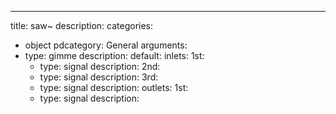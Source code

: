 ---
title: saw~
description:
categories:
 - object
pdcategory: General
arguments:
- type: gimme
  description:
  default:
inlets:
  1st:
  - type: signal
    description:
  2nd:
  - type: signal
    description:
  3rd:
  - type: signal
    description:
outlets:
  1st:
  - type: signal
    description:

